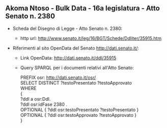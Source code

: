 ## Akoma Ntoso - Bulk Data - 16a legislatura - Atto Senato n. 2380 ##

* Scheda del Disegno di Legge - Atto Senato n. 2380:
	* http url: http://www.senato.it/leg/16/BGT/Schede/Ddliter/35915.htm

* Riferimenti al sito OpenData del Senato http://dati.senato.it/:
	* Link OpenData: http://dati.senato.it/ddl/35915
	* Query SPARQL per i documenti relativi all'Atto Senato:

        PREFIX osr: <http://dati.senato.it/osr/>  
		SELECT DISTINCT ?testoPresentato ?testoApprovato  
		WHERE  
		{  
		    ?ddl a osr:Ddl.  
		    ?ddl osr:idFase 2380 .  
		    OPTIONAL { ?ddl osr:testoPresentato ?testoPresentato }  
		    OPTIONAL { ?ddl osr:testoApprovato ?testoApprovato }  
		}
		